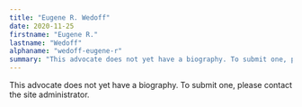 ```yaml
---
title: "Eugene R. Wedoff"
date: 2020-11-25
firstname: "Eugene R."
lastname: "Wedoff"
alphaname: "wedoff-eugene-r"
summary: "This advocate does not yet have a biography. To submit one, please contact the site administrator."
---
```

This advocate does not yet have a biography. To submit one, please contact the site administrator.


